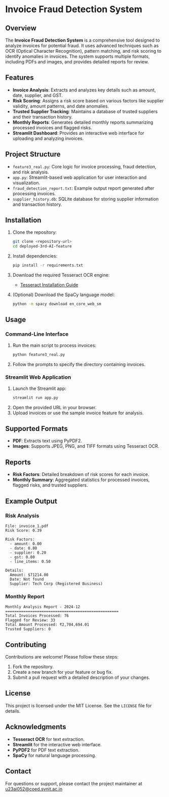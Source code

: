 # Invoice Fraud Detection System

## Overview
The **Invoice Fraud Detection System** is a comprehensive tool designed to analyze invoices for potential fraud. It uses advanced techniques such as OCR (Optical Character Recognition), pattern matching, and risk scoring to identify anomalies in invoices. The system supports multiple formats, including PDFs and images, and provides detailed reports for review.

## Features
- **Invoice Analysis**: Extracts and analyzes key details such as amount, date, supplier, and GST.
- **Risk Scoring**: Assigns a risk score based on various factors like supplier validity, amount patterns, and date anomalies.
- **Trusted Supplier Tracking**: Maintains a database of trusted suppliers and their transaction history.
- **Monthly Reports**: Generates detailed monthly reports summarizing processed invoices and flagged risks.
- **Streamlit Dashboard**: Provides an interactive web interface for uploading and analyzing invoices.

## Project Structure
- `feature3_real.py`: Core logic for invoice processing, fraud detection, and risk analysis.
- `app.py`: Streamlit-based web application for user interaction and visualization.
- `fraud_detection_report.txt`: Example output report generated after processing invoices.
- `supplier_history.db`: SQLite database for storing supplier information and transaction history.

## Installation
1. Clone the repository:
   ```bash
   git clone <repository-url>
   cd deployed-3rd-AI-feature
   ```
2. Install dependencies:
   ```bash
   pip install -r requirements.txt
   ```
3. Download the required Tesseract OCR engine:
   - [Tesseract Installation Guide](https://github.com/tesseract-ocr/tesseract)

4. (Optional) Download the SpaCy language model:
   ```bash
   python -m spacy download en_core_web_sm
   ```

## Usage
### Command-Line Interface
1. Run the main script to process invoices:
   ```bash
   python feature3_real.py
   ```
2. Follow the prompts to specify the directory containing invoices.

### Streamlit Web Application
1. Launch the Streamlit app:
   ```bash
   streamlit run app.py
   ```
2. Open the provided URL in your browser.
3. Upload invoices or use the sample invoice feature for analysis.

## Supported Formats
- **PDF**: Extracts text using PyPDF2.
- **Images**: Supports JPEG, PNG, and TIFF formats using Tesseract OCR.

## Reports
- **Risk Factors**: Detailed breakdown of risk scores for each invoice.
- **Monthly Summary**: Aggregated statistics for processed invoices, flagged risks, and trusted suppliers.

## Example Output
### Risk Analysis
```
File: invoice_1.pdf
Risk Score: 0.39

Risk Factors:
  - amount: 0.00
  - date: 0.80
  - supplier: 0.20
  - gst: 0.80
  - line_items: 0.50

Details:
  Amount: $71214.00
  Date: Not found
  Supplier: Tech Corp (Registered Business)
```

### Monthly Report
```
Monthly Analysis Report - 2024-12
==================================================
Total Invoices Processed: 76
Flagged for Review: 33
Total Amount Processed: ₹2,704,694.01
Trusted Suppliers: 0
```

## Contributing
Contributions are welcome! Please follow these steps:
1. Fork the repository.
2. Create a new branch for your feature or bug fix.
3. Submit a pull request with a detailed description of your changes.

## License
This project is licensed under the MIT License. See the `LICENSE` file for details.

## Acknowledgments
- **Tesseract OCR** for text extraction.
- **Streamlit** for the interactive web interface.
- **PyPDF2** for PDF text extraction.
- **SpaCy** for natural language processing.

## Contact
For questions or support, please contact the project maintainer at u23ai052@coed.svnit.ac.in
